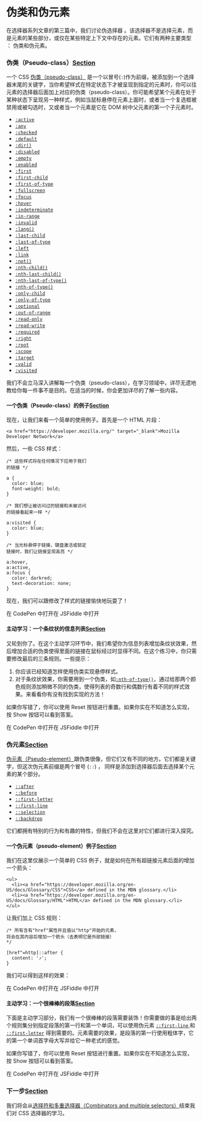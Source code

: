 # 伪类和伪元素

在选择器系列文章的第三篇中，我们讨论伪选择器 。该选择器不是选择元素，而是元素的某些部分，或仅在某些特定上下文中存在的元素。它们有两种主要类型 ： 伪类和伪元素。

### 伪类（Pseudo-class）[Section](https://developer.mozilla.org/zh-CN/docs/Learn/CSS/Introduction_to_CSS/Pseudo-classes_and_pseudo-elements#%E4%BC%AA%E7%B1%BB%EF%BC%88Pseudo-class%EF%BC%89) <a id="&#x4F2A;&#x7C7B;&#xFF08;Pseudo-class&#xFF09;"></a>

一个 CSS  [伪类（pseudo-class）](https://developer.mozilla.org/en-US/docs/Web/CSS/Pseudo-classes) 是一个以冒号\(`:`\)作为前缀，被添加到一个选择器末尾的关键字，当你希望样式在特定状态下才被呈现到指定的元素时，你可以往元素的选择器后面加上对应的伪类（pseudo-class）。你可能希望某个元素在处于某种状态下呈现另一种样式，例如当鼠标悬停在元素上面时，或者当一个复选框被禁用或被勾选时，又或者当一个元素是它在 DOM 树中父元素的第一个子元素时。

*  [`:active`](https://developer.mozilla.org/zh-CN/docs/Web/CSS/:active)
* [`:any`](https://developer.mozilla.org/zh-CN/docs/Web/CSS/:any)
* [`:checked`](https://developer.mozilla.org/zh-CN/docs/Web/CSS/:checked)
* [`:default`](https://developer.mozilla.org/zh-CN/docs/Web/CSS/:default)
* [`:dir()`](https://developer.mozilla.org/zh-CN/docs/Web/CSS/:dir)
* [`:disabled`](https://developer.mozilla.org/zh-CN/docs/Web/CSS/:disabled)
* [`:empty`](https://developer.mozilla.org/zh-CN/docs/Web/CSS/:empty)
* [`:enabled`](https://developer.mozilla.org/zh-CN/docs/Web/CSS/:enabled)
* [`:first`](https://developer.mozilla.org/zh-CN/docs/Web/CSS/:first)
* [`:first-child`](https://developer.mozilla.org/zh-CN/docs/Web/CSS/:first-child)
* [`:first-of-type`](https://developer.mozilla.org/zh-CN/docs/Web/CSS/:first-of-type)
* [`:fullscreen`](https://developer.mozilla.org/zh-CN/docs/Web/CSS/:fullscreen)
* [`:focus`](https://developer.mozilla.org/zh-CN/docs/Web/CSS/:focus)
* [`:hover`](https://developer.mozilla.org/zh-CN/docs/Web/CSS/:hover)
* [`:indeterminate`](https://developer.mozilla.org/zh-CN/docs/Web/CSS/:indeterminate)
* [`:in-range`](https://developer.mozilla.org/zh-CN/docs/Web/CSS/:in-range)
* [`:invalid`](https://developer.mozilla.org/zh-CN/docs/Web/CSS/:invalid)
* [`:lang()`](https://developer.mozilla.org/zh-CN/docs/Web/CSS/:lang)
* [`:last-child`](https://developer.mozilla.org/zh-CN/docs/Web/CSS/:last-child)
* [`:last-of-type`](https://developer.mozilla.org/zh-CN/docs/Web/CSS/:last-of-type)
* [`:left`](https://developer.mozilla.org/zh-CN/docs/Web/CSS/:left)
* [`:link`](https://developer.mozilla.org/zh-CN/docs/Web/CSS/:link)
* [`:not()`](https://developer.mozilla.org/zh-CN/docs/Web/CSS/:not)
* [`:nth-child()`](https://developer.mozilla.org/zh-CN/docs/Web/CSS/:nth-child)
* [`:nth-last-child()`](https://developer.mozilla.org/zh-CN/docs/Web/CSS/:nth-last-child)
* [`:nth-last-of-type()`](https://developer.mozilla.org/zh-CN/docs/Web/CSS/:nth-last-of-type)
* [`:nth-of-type()`](https://developer.mozilla.org/zh-CN/docs/Web/CSS/:nth-of-type)
* [`:only-child`](https://developer.mozilla.org/zh-CN/docs/Web/CSS/:only-child)
* [`:only-of-type`](https://developer.mozilla.org/zh-CN/docs/Web/CSS/:only-of-type)
* [`:optional`](https://developer.mozilla.org/zh-CN/docs/Web/CSS/:optional)
* [`:out-of-range`](https://developer.mozilla.org/zh-CN/docs/Web/CSS/:out-of-range)
* [`:read-only`](https://developer.mozilla.org/zh-CN/docs/Web/CSS/:read-only)
* [`:read-write`](https://developer.mozilla.org/zh-CN/docs/Web/CSS/:read-write)
*  [`:required`](https://developer.mozilla.org/zh-CN/docs/Web/CSS/:required)
* [`:right`](https://developer.mozilla.org/zh-CN/docs/Web/CSS/:right)
*  [`:root`](https://developer.mozilla.org/zh-CN/docs/Web/CSS/:root)
* [`:scope`](https://developer.mozilla.org/zh-CN/docs/Web/CSS/:scope)
* [`:target`](https://developer.mozilla.org/zh-CN/docs/Web/CSS/:target)
*  [`:valid`](https://developer.mozilla.org/zh-CN/docs/Web/CSS/:valid)
* [`:visited`](https://developer.mozilla.org/zh-CN/docs/Web/CSS/:visited)

我们不会立马深入讲解每一个伪类（pseudo-class），在学习领域中，详尽无遗地教给你每一件事不是目的。在适当的时候，你会更加详尽的了解一些内容。

#### 一个伪类（Pseudo-class）的例子[Section](https://developer.mozilla.org/zh-CN/docs/Learn/CSS/Introduction_to_CSS/Pseudo-classes_and_pseudo-elements#%E4%B8%80%E4%B8%AA%E4%BC%AA%E7%B1%BB%EF%BC%88Pseudo-class%EF%BC%89%E7%9A%84%E4%BE%8B%E5%AD%90) <a id="&#x4E00;&#x4E2A;&#x4F2A;&#x7C7B;&#xFF08;Pseudo-class&#xFF09;&#x7684;&#x4F8B;&#x5B50;"></a>

现在，让我们来看一个简单的使用例子。首先是一个 HTML 片段：

```text
<a href="https://developer.mozilla.org/" target="_blank">Mozilla Developer Network</a>
```

然后，一些 CSS 样式：

```text
/* 这些样式将在任何情况下应用于我们
的链接 */

a {
  color: blue;
  font-weight: bold;
}

/* 我们想让被访问过的链接和未被访问
的链接看起来一样 */

a:visited {
  color: blue;
}

/* 当光标悬停于链接，键盘激活或锁定
链接时，我们让链接呈现高亮 */

a:hover,
a:active,
a:focus {
  color: darkred;
  text-decoration: none;
}
```

现在，我们可以跟修改了样式的链接愉快地玩耍了！

在 CodePen 中打开在 JSFiddle 中打开

#### 主动学习：一个条纹状的信息列表[Section](https://developer.mozilla.org/zh-CN/docs/Learn/CSS/Introduction_to_CSS/Pseudo-classes_and_pseudo-elements#%E4%B8%BB%E5%8A%A8%E5%AD%A6%E4%B9%A0%EF%BC%9A%E4%B8%80%E4%B8%AA%E6%9D%A1%E7%BA%B9%E7%8A%B6%E7%9A%84%E4%BF%A1%E6%81%AF%E5%88%97%E8%A1%A8) <a id="&#x4E3B;&#x52A8;&#x5B66;&#x4E60;&#xFF1A;&#x4E00;&#x4E2A;&#x6761;&#x7EB9;&#x72B6;&#x7684;&#x4FE1;&#x606F;&#x5217;&#x8868;"></a>

又轮到你了。在这个主动学习环节中，我们希望你为信息列表增加条纹状效果，然后增加合适的伪类使得里面的链接在鼠标经过时显得不同。在这个练习中，你只需要修改最后的三条规则。一些提示：

1. 你应该已经知道怎样使用伪类实现悬停样式。
2. 对于条纹状效果，你需要用到一个伪类，如[`:nth-of-type()`](https://developer.mozilla.org/zh-CN/docs/Web/CSS/:nth-of-type)，通过给那两个颜色规则添加稍微不同的伪类，使得列表的奇数行和偶数行有着不同的样式效果。来看看你有没有找到实现的方法！

如果你写错了，你可以使用 Reset 按钮进行重置。如果你实在不知道怎么实现，按 Show 按钮可以看到答案。

在 CodePen 中打开在 JSFiddle 中打开

### 伪元素[Section](https://developer.mozilla.org/zh-CN/docs/Learn/CSS/Introduction_to_CSS/Pseudo-classes_and_pseudo-elements#%E4%BC%AA%E5%85%83%E7%B4%A0) <a id="&#x4F2A;&#x5143;&#x7D20;"></a>

[伪元素（Pseudo-element）](https://developer.mozilla.org/en-US/docs/Web/CSS/Pseudo-elements)跟伪类很像，但它们又有不同的地方。它们都是关键字，但这次伪元素前缀是两个冒号 \(`::`\) ， 同样是添加到选择器后面去选择某个元素的某个部分。

* [`::after`](https://developer.mozilla.org/zh-CN/docs/Web/CSS/::after)
* [`::before`](https://developer.mozilla.org/zh-CN/docs/Web/CSS/::before)
* [`::first-letter`](https://developer.mozilla.org/zh-CN/docs/Web/CSS/::first-letter)
* [`::first-line`](https://developer.mozilla.org/zh-CN/docs/Web/CSS/::first-line)
* [`::selection`](https://developer.mozilla.org/zh-CN/docs/Web/CSS/::selection)
* [`::backdrop`](https://developer.mozilla.org/zh-CN/docs/Web/CSS/::backdrop)

它们都拥有特别的行为和有趣的特性，但我们不会在这里对它们都进行深入探究。

#### 一个伪元素（pseudo-element）例子[Section](https://developer.mozilla.org/zh-CN/docs/Learn/CSS/Introduction_to_CSS/Pseudo-classes_and_pseudo-elements#%E4%B8%80%E4%B8%AA%E4%BC%AA%E5%85%83%E7%B4%A0%EF%BC%88pseudo-element%EF%BC%89%E4%BE%8B%E5%AD%90) <a id="&#x4E00;&#x4E2A;&#x4F2A;&#x5143;&#x7D20;&#xFF08;pseudo-element&#xFF09;&#x4F8B;&#x5B50;"></a>

我们在这里仅展示一个简单的 CSS 例子，就是如何在所有超链接元素后面的增加一个箭头：

```text
<ul>
  <li><a href="https://developer.mozilla.org/en-US/docs/Glossary/CSS">CSS</a> defined in the MDN glossary.</li>
  <li><a href="https://developer.mozilla.org/en-US/docs/Glossary/HTML">HTML</a> defined in the MDN glossary.</li>
</ul>
```

让我们加上 CSS 规则：

```text
/* 所有含有"href"属性并且值以"http"开始的元素，
将会在其内容后增加一个箭头（去表明它是外部链接）
*/

[href^=http]::after {
  content: '⤴';
}
```

我们可以得到这样的效果：

在 CodePen 中打开在 JSFiddle 中打开

#### 主动学习：一个很棒棒的段落[Section](https://developer.mozilla.org/zh-CN/docs/Learn/CSS/Introduction_to_CSS/Pseudo-classes_and_pseudo-elements#%E4%B8%BB%E5%8A%A8%E5%AD%A6%E4%B9%A0%EF%BC%9A%E4%B8%80%E4%B8%AA%E5%BE%88%E6%A3%92%E6%A3%92%E7%9A%84%E6%AE%B5%E8%90%BD) <a id="&#x4E3B;&#x52A8;&#x5B66;&#x4E60;&#xFF1A;&#x4E00;&#x4E2A;&#x5F88;&#x68D2;&#x68D2;&#x7684;&#x6BB5;&#x843D;"></a>

下面是主动学习部分，我们有一个很棒棒的段落需要装饰！你需要做的事是给出两个规则集分别指定段落的第一行和第一个单词，可以使用伪元素 [`::first-line` ](https://developer.mozilla.org/zh-CN/docs/Web/CSS/::first-line)和 [`::first-letter`](https://developer.mozilla.org/zh-CN/docs/Web/CSS/::first-letter) 得到需要的。元素需要的效果，是段落的第一行使用粗体字，它的第一个单词首字母大写并给它一种老式的感觉。

如果你写错了，你可以使用 Reset 按钮进行重置。如果你实在不知道怎么实现，按 Show 按钮可以看到答案。

在 CodePen 中打开在 JSFiddle 中打开

### 下一步[Section](https://developer.mozilla.org/zh-CN/docs/Learn/CSS/Introduction_to_CSS/Pseudo-classes_and_pseudo-elements#%E4%B8%8B%E4%B8%80%E6%AD%A5) <a id="&#x4E0B;&#x4E00;&#x6B65;"></a>

我们将会从[选择符和多重选择器（Combinators and multiple selectors）](https://developer.mozilla.org/en-US/docs/Learn/CSS/Introduction_to_CSS/Selectors/Combinators_and_multiple_selectors)结束我们对 CSS 选择器的学习。

